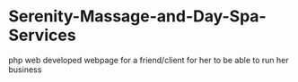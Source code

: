 # Serenity-Massage-and-Day-Spa-Services

php web developed webpage for a friend/client for her to be able to run her business

